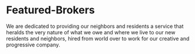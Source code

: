 # Featured-Brokers
 We are dedicated to providing our neighbors and residents a service that heralds the very nature of what we owe and where we live to our new residents and neighbors, hired from world over to work for our creative and progressive company.
